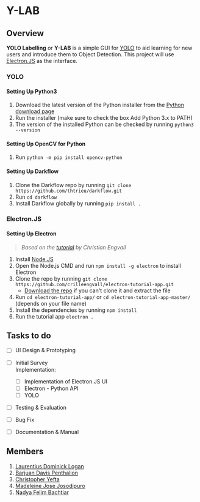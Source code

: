 # Y-LAB

## Overview
**YOLO Labelling** or **Y-LAB** is a simple GUI for [YOLO](https://pjreddie.com/darknet/yolo/) to aid learning for new users and introduce them to Object Detection. This project will use [Electron.JS](https://electronjs.org/) as the interface.

### YOLO
#### Setting Up Python3
1. Download the latest version of the Python installer from the [Python download page](https://www.python.org/downloads/)
2. Run the installer (make sure to check the box Add Python 3.x to PATH)
3. The version of the installed Python can be checked by running `python3 --version`

#### Setting Up OpenCV for Python
1. Run `python -m pip install opencv-python`

#### Setting Up Darkflow
1. Clone the Darkflow repo by running `git clone https://github.com/thtrieu/darkflow.git`
2. Run `cd darkflow`
3. Install Darkflow globally by running `pip install .`

### Electron.JS
#### Setting Up Electron
>*Based on the [tutorial](https://www.christianengvall.se/install-electron-tutorial-app/) by Christian Engvall*
1. Install [Node.JS](https://nodejs.org/en/)
2. Open the Node.js CMD and run `npm install -g electron` to install Electron
3. Clone the repo by running `git clone https://github.com/crilleengvall/electron-tutorial-app.git`
   - [Download the repo](https://github.com/crilleengvall/electron-tutorial-app/archive/master.zip) if you can't clone it and extract the file
4. Run `cd electron-tutorial-app/` or `cd electron-tutorial-app-master/` (depends on your file name)
5. Install the dependencies by running `npm install`
6. Run the tutorial app `electron .`


## Tasks to do
- [ ] UI Design & Prototyping
- [ ] Initial Survey<br>
Implementation:
  - [ ] Implementation of Electron.JS UI
  - [ ] Electron - Python API
  - [ ] YOLO
- [ ] Testing & Evaluation
- [ ] Bug Fix
- [ ] Documentation & Manual


## Members
1. [Laurentius Dominick Logan](https://github.com/Log-baseE)
2. [Barjuan Davis Penthalion](https://github.com/cokpsz)
3. [Christopher Yefta](https://github.com/ChrisYef)
4. [Madeleine Jose Josodipuro](https://github.com/haysacks)
5. [Nadya Felim Bachtiar](https://github.com/Ao-Re)
